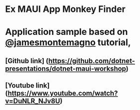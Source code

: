 # Ex MAUI App Monkey Finder
# Application sample based on [@jamesmontemagno](https://github.com/jamesmontemagno) tutorial, 
## [Github link] (https://github.com/dotnet-presentations/dotnet-maui-workshop)
## [Youtube link] (https://www.youtube.com/watch?v=DuNLR_NJv8U)
